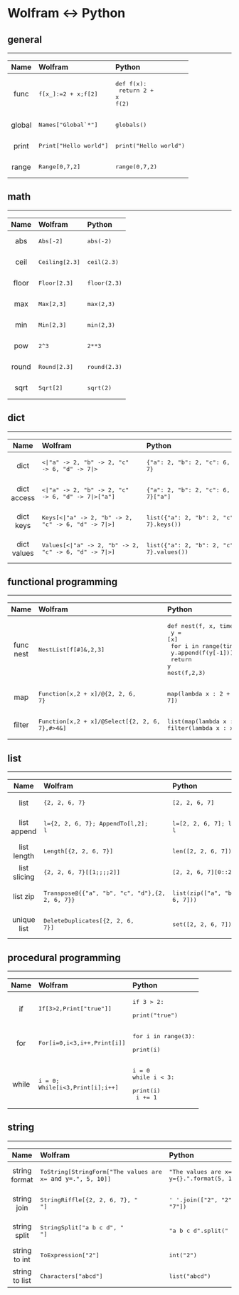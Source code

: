 # Wolfram ↔ Python
## general
---
 Name | Wolfram | Python
:---:|:---|:---
func|<pre>f[x_]:=2 + x;f[2]</pre>|<pre>def f(x):<br/>    return 2 + x<br/>f(2)<br/></pre>
global|<pre>Names["Global`*"]</pre>|<pre>globals()</pre>
print|<pre>Print["Hello world"]</pre>|<pre>print("Hello world")</pre>
range|<pre>Range[0,7,2]</pre>|<pre>range(0,7,2)</pre>

## math
---
 Name | Wolfram | Python
:---:|:---|:---
abs|<pre>Abs[-2]</pre>|<pre>abs(-2)</pre>
ceil|<pre>Ceiling[2.3]</pre>|<pre>ceil(2.3)</pre>
floor|<pre>Floor[2.3]</pre>|<pre>floor(2.3)</pre>
max|<pre>Max[2,3]</pre>|<pre>max(2,3)</pre>
min|<pre>Min[2,3]</pre>|<pre>min(2,3)</pre>
pow|<pre>2^3</pre>|<pre>2**3</pre>
round|<pre>Round[2.3]</pre>|<pre>round(2.3)</pre>
sqrt|<pre>Sqrt[2]</pre>|<pre>sqrt(2)</pre>


## dict
---
 Name | Wolfram | Python
:---:|:---|:---
dict|<pre><\|"a" -> 2, "b" -> 2, "c" -> 6, "d" -> 7\|></pre>|<pre>{"a": 2, "b": 2, "c": 6, "d": 7}</pre>
dict access|<pre><\|"a" -> 2, "b" -> 2, "c" -> 6, "d" -> 7\|>["a"]</pre>|<pre>{"a": 2, "b": 2, "c": 6, "d": 7}["a"]</pre>
dict keys|<pre>Keys[<\|"a" -> 2, "b" -> 2, "c" -> 6, "d" -> 7\|>]</pre>|<pre>list({"a": 2, "b": 2, "c": 6, "d": 7}.keys())</pre>
dict values|<pre>Values[<\|"a" -> 2, "b" -> 2, "c" -> 6, "d" -> 7\|>]</pre>|<pre>list({"a": 2, "b": 2, "c": 6, "d": 7}.values())</pre>




## functional programming
---
 Name | Wolfram | Python
:---:|:---|:---
func nest|<pre>NestList[f[#]&,2,3]</pre>|<pre>def nest(f, x, times):<br/>    y = [x]<br/>    for i in range(times-1):<br/>        y.append(f(y[-1]))<br/>    return y<br/>nest(f,2,3)<br/></pre>
map|<pre>Function[x,2 + x]/@{2, 2, 6, 7}</pre>|<pre>map(lambda x : 2 + x, [2, 2, 6, 7])</pre>
filter|<pre>Function[x,2 + x]/@Select[{2, 2, 6, 7},#>4&]</pre>|<pre>list(map(lambda x : 2 + x, filter(lambda x : x > 4, [2, 2, 6, 7])))</pre>


## list
---
 Name | Wolfram | Python
:---:|:---|:---
list|<pre>{2, 2, 6, 7}</pre>|<pre>[2, 2, 6, 7]</pre>
list append|<pre>l={2, 2, 6, 7}; AppendTo[l,2]; l</pre>|<pre>l=[2, 2, 6, 7]; l.append(2); l</pre>
list length|<pre>Length[{2, 2, 6, 7}]</pre>|<pre>len([2, 2, 6, 7])</pre>
list slicing|<pre>{2, 2, 6, 7}[[1;;;;2]]</pre>|<pre>[2, 2, 6, 7][0::2]</pre>
list zip|<pre>Transpose@{{"a", "b", "c", "d"},{2, 2, 6, 7}}</pre>|<pre>list(zip(["a", "b", "c", "d"],[2, 2, 6, 7]))</pre>
unique list|<pre>DeleteDuplicates[{2, 2, 6, 7}]</pre>|<pre>set([2, 2, 6, 7])</pre>


## procedural programming
---
 Name | Wolfram | Python
:---:|:---|:---
if|<pre>If[3>2,Print["true"]]</pre>|<pre>if 3 > 2:<br/>    print("true")<br/></pre>
for|<pre>For[i=0,i<3,i++,Print[i]]</pre>|<pre>for i in range(3):<br/>    print(i)<br/></pre>
while|<pre>i = 0; While[i<3,Print[i];i++]</pre>|<pre>i = 0<br/>while i < 3:<br/>    print(i)<br/>    i += 1<br/></pre>



## string
---
 Name | Wolfram | Python
:---:|:---|:---
string format|<pre>ToString[StringForm["The values are x=`` and y=``.", 5, 10]]</pre>|<pre>"The values are x={} and y={}.".format(5, 10)</pre>
string join|<pre>StringRiffle[{2, 2, 6, 7}, " "]</pre>|<pre>' '.join(["2", "2", "6", "7"])</pre>
string split|<pre>StringSplit["a b c d", " "]</pre>|<pre>"a b c d".split(" ")</pre>
string to int|<pre>ToExpression["2"]</pre>|<pre>int("2")</pre>
string to list|<pre>Characters["abcd"]</pre>|<pre>list("abcd")</pre>

